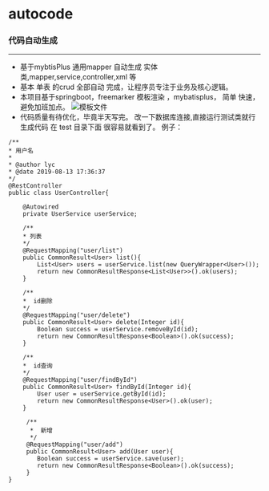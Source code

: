 # autocode
### 代码自动生成
------
* 基于mybtisPlus 通用mapper 自动生成 实体类,mapper,service,controller,xml 等
* 基本 单表 的crud 全部自动 完成，让程序员专注于业务及核心逻辑。
* 本项目基于springboot，freemarker 模板渲染 ，mybatisplus， 简单 快速，避免加班加点。
![模板文件](https://github.com/lyc88/autocode/blob/master/src/main/resources/static/QQ%E6%88%AA%E5%9B%BE20190813181305.png)
* 代码质量有待优化，毕竟半天写完。
改一下数据库连接,直接运行测试类就行 生成代码 在 test 目录下面 很容易就看到了。 例子：
```
/**
* 用户名
*
* @author lyc
* @date 2019-08-13 17:36:37
*/
@RestController
public class UserController{

    @Autowired
    private UserService userService;

    /**
    * 列表
    */
    @RequestMapping("user/list")
    public CommonResult<User> list(){
        List<User> users = userService.list(new QueryWrapper<User>());
        return new CommonResultResponse<List<User>>().ok(users);
    }

    /**
    *  id删除
    */
    @RequestMapping("user/delete")
    public CommonResult<User> delete(Integer id){
        Boolean success = userService.removeById(id);
        return new CommonResultResponse<Boolean>().ok(success);
    }

    /**
    *  id查询
    */
    @RequestMapping("user/findById")
    public CommonResult<User> findById(Integer id){
        User user = userService.getById(id);
        return new CommonResultResponse<User>().ok(user);
    }

     /**
      *  新增
      */
     @RequestMapping("user/add")
     public CommonResult<User> add(User user){
        Boolean success = userService.save(user);
        return new CommonResultResponse<Boolean>().ok(success);
     }
}
```